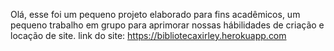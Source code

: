 Olá, esse foi um pequeno projeto elaborado para fins acadêmicos, um pequeno trabalho em grupo para aprimorar nossas hábilidades de criação e locação de site.
link do site: https://bibliotecaxirley.herokuapp.com
